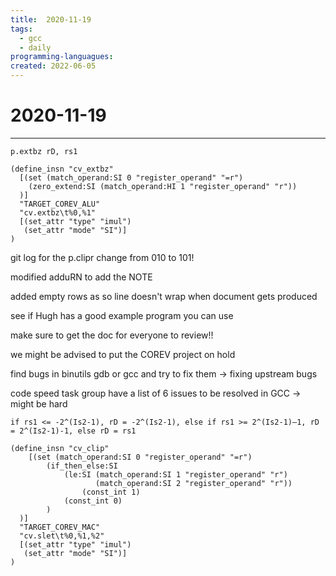 ```yaml
---
title:  2020-11-19
tags:
  - gcc
  - daily
programming-languagues:
created: 2022-06-05
---
```

# 2020-11-19
---
`p.extbz rD, rs1`

```
(define_insn "cv_extbz"
  [(set (match_operand:SI 0 "register_operand" "=r")
    (zero_extend:SI (match_operand:HI 1 "register_operand" "r"))
  )]
  "TARGET_COREV_ALU"
  "cv.extbz\t%0,%1"
  [(set_attr "type" "imul")
   (set_attr "mode" "SI")]
)
```

git log for the p.clipr change from 010 to 101!

modified adduRN to add the NOTE

added empty rows as so line doesn't wrap when document gets produced 

see if Hugh has a good example program you can use

make sure to get the doc for everyone to review!!

we might be advised to put the COREV project on hold

find bugs in binutils gdb or gcc and try to fix them -> fixing upstream bugs

code speed task group have a list of 6 issues to be resolved in GCC -> might be hard

`if rs1 <= -2^(Is2-1), rD = -2^(Is2-1), else if rs1 >= 2^(Is2-1)–1, rD = 2^(Is2-1)-1, else rD = rs1`

```
(define_insn "cv_clip"
    [(set (match_operand:SI 0 "register_operand" "=r")
        (if_then_else:SI
            (le:SI (match_operand:SI 1 "register_operand" "r")
                   (match_operand:SI 2 "register_operand" "r"))
                (const_int 1)
            (const_int 0)
        )
  )]
  "TARGET_COREV_MAC"
  "cv.slet\t%0,%1,%2"
  [(set_attr "type" "imul")
   (set_attr "mode" "SI")]
)
```